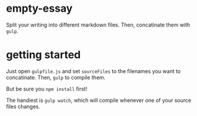 # empty-essay

Split your writing into different markdown files.  Then, concatinate them with `gulp`.

# getting started

Just open `gulpfile.js` and set `sourceFiles` to the filenames you want to concatinate. Then, `gulp` to compile them.

But be sure you `npm install` first!

The handiest is `gulp watch`, which will compile whenever one of your source files changes.
